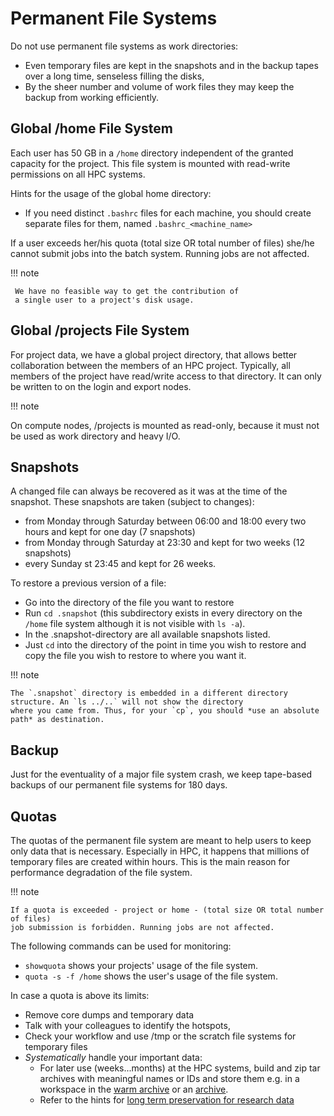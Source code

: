 # Permanent File Systems

Do not use permanent file systems as work directories:

- Even temporary files are kept in the snapshots and in the backup tapes over a long time,
senseless filling the disks,
- By the sheer number and volume of work files they may keep the backup from working efficiently.

## Global /home File System

Each user has 50 GB in a `/home` directory independent of the granted capacity for the project.
This file system is mounted with read-write permissions on all HPC systems.

Hints for the usage of the global home directory:

- If you need distinct `.bashrc` files for each machine, you should
  create separate files for them, named `.bashrc_<machine_name>`

If a user exceeds her/his quota (total size OR total number of files) she/he cannot
submit jobs into the batch system. Running jobs are not affected.

!!! note

     We have no feasible way to get the contribution of
     a single user to a project's disk usage.

## Global /projects File System

For project data, we have a global project directory, that allows better collaboration between the
members of an HPC project.
Typically, all members of the project have read/write access to that directory.
It can only be written to on the login and export nodes.

!!! note

   On compute nodes, /projects is mounted as read-only, because it must not be used as
   work directory and heavy I/O.

## Snapshots

A changed file can always be recovered as it was at the time of the snapshot.
These snapshots are taken (subject to changes):

- from Monday through Saturday between 06:00 and 18:00 every two hours and kept for one day
  (7 snapshots)
- from Monday through Saturday at 23:30 and kept for two weeks (12 snapshots)
- every Sunday st 23:45 and kept for 26 weeks.

To restore a previous version of a file:

- Go into the directory of the file you want to restore
- Run `cd .snapshot` (this subdirectory exists in every directory on the `/home` file system
  although it is not visible with `ls -a`).
- In the .snapshot-directory are all available snapshots listed.
- Just `cd` into the directory of the point in time you wish to restore and copy the file you
  wish to restore to where you want it.

!!! note

    The `.snapshot` directory is embedded in a different directory structure. An `ls ../..` will not show the directory
    where you came from. Thus, for your `cp`, you should *use an absolute path* as destination.

## Backup

Just for the eventuality of a major file system crash, we keep tape-based backups of our
permanent file systems for 180 days.

## Quotas

The quotas of the permanent file system are meant to help users to keep only data that is necessary.
Especially in HPC, it happens that millions of temporary files are created within hours. This is the
main reason for performance degradation of the file system.

!!! note

    If a quota is exceeded - project or home - (total size OR total number of files) 
    job submission is forbidden. Running jobs are not affected. 

The following commands can be used for monitoring:

- `showquota` shows your projects' usage of the file system.
- `quota -s -f /home` shows the user's usage of the file system.

In case a quota is above its limits:

  - Remove core dumps and temporary data
  - Talk with your colleagues to identify the hotspots,
  - Check your workflow and use /tmp or the scratch file systems for temporary files
  - *Systematically* handle your important data:
    - For later use (weeks...months) at the HPC systems, build and zip tar
      archives with meaningful names or IDs and store them e.g. in a workspace in the
      [warm archive](warm_archive.md) or an [archive](intermediate_archive.md).
    - Refer to the hints for [long term preservation for research data](preservation_research_data.md)
